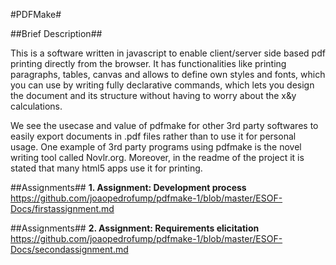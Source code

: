 #PDFMake#

##Brief Description##

This is a software written in javascript to enable client/server side based pdf printing directly from the browser. It has functionalities like printing paragraphs, tables, canvas and allows to define own styles and fonts, which you can use by writing fully declarative commands, which lets you design the document and its structure without having to worry about the x&y calculations.

We see the usecase and value of pdfmake for other 3rd party softwares to easily export documents in .pdf files rather than to use it for personal usage. One example of 3rd party programs using pdfmake is the novel writing tool called Novlr.org. Moreover, in the readme of the project it is stated that many html5 apps use it for printing.

##Assignments##
**1. Assignment: Development process**
https://github.com/joaopedrofump/pdfmake-1/blob/master/ESOF-Docs/firstassignment.md

##Assignments##
**2. Assignment: Requirements elicitation**
https://github.com/joaopedrofump/pdfmake-1/blob/master/ESOF-Docs/secondassignment.md
